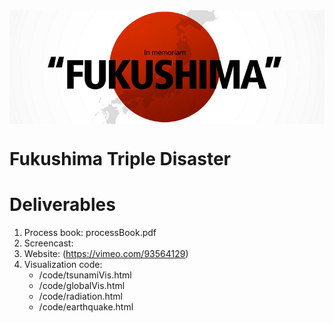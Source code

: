 <img src="teaser.png" width="800" style="display: block; margin-left:auto; margin-right:auto; vertical-align:middle;"/>

Fukushima Triple Disaster
=========

Deliverables
===========
1. Process book: processBook.pdf
2. Screencast:
3. Website: (https://vimeo.com/93564129)
4. Visualization code:
   - /code/tsunamiVis.html
   - /code/globalVis.html
   - /code/radiation.html
   - /code/earthquake.html
